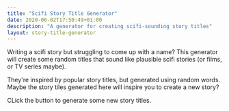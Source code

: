 ```yaml
---
title: "Scifi Story Title Generator"
date: 2020-06-02T17:50:49+01:00
description: "A generator for creating scifi-sounding story titles"
layout: story-title-generator
---
```


Writing a scifi story but struggling to come up with a name? This generator will create some random titles that sound like plausible scifi stories (or films, or TV series maybe).

They're inspired by popular story titles, but generated using random words. Maybe the story tiles generated here will inspire you to create a new story? 

CLick the button to generate some new story titles. 
